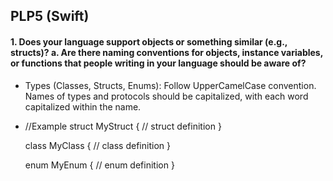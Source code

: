 ## PLP5 (Swift)

#### 1. Does your language support objects or something similar (e.g., structs)? a. Are there naming conventions for objects, instance variables, or functions that people writing in your language should be aware of?
* Types (Classes, Structs, Enums): Follow UpperCamelCase convention. Names of types and protocols should be capitalized, with each word capitalized within the name.
*   //Example
    struct MyStruct {
        // struct definition
    }

    class MyClass {
        // class definition
    }

    enum MyEnum {
        // enum definition
    }

